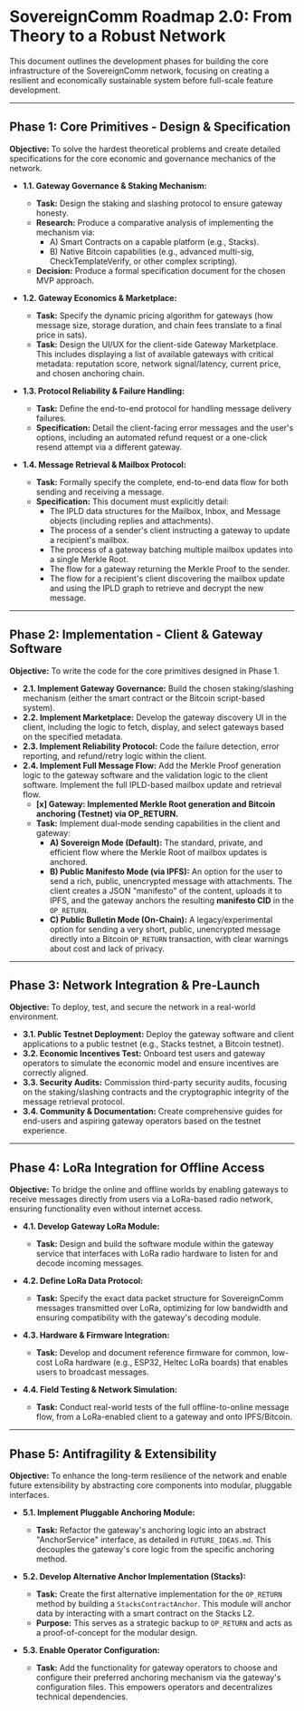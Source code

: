 # SovereignComm Roadmap 2.0: From Theory to a Robust Network

This document outlines the development phases for building the core infrastructure of the SovereignComm network, focusing on creating a resilient and economically sustainable system before full-scale feature development.

---

## Phase 1: Core Primitives - Design & Specification

**Objective:** To solve the hardest theoretical problems and create detailed specifications for the core economic and governance mechanics of the network.

*   **1.1. Gateway Governance & Staking Mechanism:**
    *   **Task:** Design the staking and slashing protocol to ensure gateway honesty.
    *   **Research:** Produce a comparative analysis of implementing the mechanism via:
        *   A) Smart Contracts on a capable platform (e.g., Stacks).
        *   B) Native Bitcoin capabilities (e.g., advanced multi-sig, CheckTemplateVerify, or other complex scripting).
    *   **Decision:** Produce a formal specification document for the chosen MVP approach.

*   **1.2. Gateway Economics & Marketplace:**
    *   **Task:** Specify the dynamic pricing algorithm for gateways (how message size, storage duration, and chain fees translate to a final price in sats).
    *   **Task:** Design the UI/UX for the client-side Gateway Marketplace. This includes displaying a list of available gateways with critical metadata: reputation score, network signal/latency, current price, and chosen anchoring chain.

*   **1.3. Protocol Reliability & Failure Handling:**
    *   **Task:** Define the end-to-end protocol for handling message delivery failures.
    *   **Specification:** Detail the client-facing error messages and the user's options, including an automated refund request or a one-click resend attempt via a different gateway.

*   **1.4. Message Retrieval & Mailbox Protocol:**
    *   **Task:** Formally specify the complete, end-to-end data flow for both sending and receiving a message.
    *   **Specification:** This document must explicitly detail:
        *   The IPLD data structures for the Mailbox, Inbox, and Message objects (including replies and attachments).
        *   The process of a sender's client instructing a gateway to update a recipient's mailbox.
        *   The process of a gateway batching multiple mailbox updates into a single Merkle Root.
        *   The flow for a gateway returning the Merkle Proof to the sender.
        *   The flow for a recipient's client discovering the mailbox update and using the IPLD graph to retrieve and decrypt the new message.

---

## Phase 2: Implementation - Client & Gateway Software

**Objective:** To write the code for the core primitives designed in Phase 1.

*   **2.1. Implement Gateway Governance:** Build the chosen staking/slashing mechanism (either the smart contract or the Bitcoin script-based system).
*   **2.2. Implement Marketplace:** Develop the gateway discovery UI in the client, including the logic to fetch, display, and select gateways based on the specified metadata.
*   **2.3. Implement Reliability Protocol:** Code the failure detection, error reporting, and refund/retry logic within the client.
*   **2.4. Implement Full Message Flow:** Add the Merkle Proof generation logic to the gateway software and the validation logic to the client software. Implement the full IPLD-based mailbox update and retrieval flow.
    *   **[x] Gateway: Implemented Merkle Root generation and Bitcoin anchoring (Testnet) via OP_RETURN.**
    *   **Task:** Implement dual-mode sending capabilities in the client and gateway:
        *   **A) Sovereign Mode (Default):** The standard, private, and efficient flow where the Merkle Root of mailbox updates is anchored.
        *   **B) Public Manifesto Mode (via IPFS):** An option for the user to send a rich, public, unencrypted message with attachments. The client creates a JSON "manifesto" of the content, uploads it to IPFS, and the gateway anchors the resulting **manifesto CID** in the `OP_RETURN`.
        *   **C) Public Bulletin Mode (On-Chain):** A legacy/experimental option for sending a very short, public, unencrypted message directly into a Bitcoin `OP_RETURN` transaction, with clear warnings about cost and lack of privacy.

---

## Phase 3: Network Integration & Pre-Launch

**Objective:** To deploy, test, and secure the network in a real-world environment.

*   **3.1. Public Testnet Deployment:** Deploy the gateway software and client applications to a public testnet (e.g., Stacks testnet, a Bitcoin testnet).
*   **3.2. Economic Incentives Test:** Onboard test users and gateway operators to simulate the economic model and ensure incentives are correctly aligned.
*   **3.3. Security Audits:** Commission third-party security audits, focusing on the staking/slashing contracts and the cryptographic integrity of the message retrieval protocol.
*   **3.4. Community & Documentation:** Create comprehensive guides for end-users and aspiring gateway operators based on the testnet experience.

---

## Phase 4: LoRa Integration for Offline Access

**Objective:** To bridge the online and offline worlds by enabling gateways to receive messages directly from users via a LoRa-based radio network, ensuring functionality even without internet access.

*   **4.1. Develop Gateway LoRa Module:**
    *   **Task:** Design and build the software module within the gateway service that interfaces with LoRa radio hardware to listen for and decode incoming messages.

*   **4.2. Define LoRa Data Protocol:**
    *   **Task:** Specify the exact data packet structure for SovereignComm messages transmitted over LoRa, optimizing for low bandwidth and ensuring compatibility with the gateway's decoding module.

*   **4.3. Hardware & Firmware Integration:**
    *   **Task:** Develop and document reference firmware for common, low-cost LoRa hardware (e.g., ESP32, Heltec LoRa boards) that enables users to broadcast messages.

*   **4.4. Field Testing & Network Simulation:**
    *   **Task:** Conduct real-world tests of the full offline-to-online message flow, from a LoRa-enabled client to a gateway and onto IPFS/Bitcoin.

---

## Phase 5: Antifragility & Extensibility

**Objective:** To enhance the long-term resilience of the network and enable future extensibility by abstracting core components into modular, pluggable interfaces.

*   **5.1. Implement Pluggable Anchoring Module:**
    *   **Task:** Refactor the gateway's anchoring logic into an abstract "AnchorService" interface, as detailed in `FUTURE_IDEAS.md`. This decouples the gateway's core logic from the specific anchoring method.

*   **5.2. Develop Alternative Anchor Implementation (Stacks):**
    *   **Task:** Create the first alternative implementation for the `OP_RETURN` method by building a `StacksContractAnchor`. This module will anchor data by interacting with a smart contract on the Stacks L2.
    *   **Purpose:** This serves as a strategic backup to `OP_RETURN` and acts as a proof-of-concept for the modular design.

*   **5.3. Enable Operator Configuration:**
    *   **Task:** Add the functionality for gateway operators to choose and configure their preferred anchoring mechanism via the gateway's configuration files. This empowers operators and decentralizes technical dependencies.